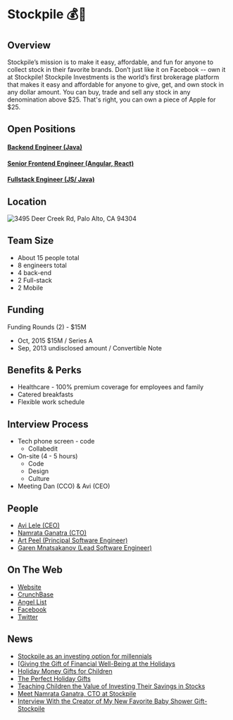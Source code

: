 # Stockpile 💰🎁

## Overview
Stockpile’s mission is to make it easy, affordable, and fun for anyone to collect stock in their favorite brands. Don’t just like it on Facebook -- own it at Stockpile! Stockpile Investments is the world’s first brokerage platform that makes it easy and affordable for anyone to give, get, and own stock in any dollar amount. You can buy, trade and sell any stock in any denomination above $25. That's right, you can own a piece of Apple for $25.

## Open Positions
#### [Backend Engineer (Java)](backend-engineer-java.md)
#### [Senior Frontend Engineer (Angular, React)](senior-frontend-engineer-angular-react.md)
#### [Fullstack Engineer (JS/ Java)](fullstack-engineer-js-java.md)

## Location
![3495 Deer Creek Rd, Palo Alto, CA 94304](https://maps.googleapis.com/maps/api/staticmap?center=3495+Deer+Creek+Rd,+Palo+Alto,+CA&zoom=13&scale=false&size=600x300&maptype=roadmap&format=png&visual_refresh=true&markers=size:mid%7Ccolor:0xff0000%7Clabel:%7C3495+Deer+Creek+Rd,+Palo+Alto,+CA)

## Team Size
+ About 15 people total
+ 8 engineers total
+ 4 back-end
+ 2 Full-stack
+ 2 Mobile

## Funding
Funding Rounds (2) - $15M
+ Oct, 2015	$15M / Series A  
+ Sep, 2013	undisclosed amount / Convertible Note  

## Benefits & Perks
+ Healthcare - 100% premium coverage for employees and family
+ Catered breakfasts
+ Flexible work schedule

## Interview Process
+ Tech phone screen - code
  + Collabedit
+ On-site (4 - 5 hours)
  + Code
  + Design
  + Culture
+ Meeting Dan (CCO) & Avi (CEO)

## People
+ [Avi Lele (CEO)](https://www.linkedin.com/in/avi-lele-34a1878)
+ [Namrata Ganatra (CTO)](https://www.linkedin.com/in/namrata-ganatra-67724aa)
+ [Art Peel (Principal Software Engineer)](https://www.linkedin.com/in/artpeel)
+ [Garen Mnatsakanov (Lead Software Engineer)](https://www.linkedin.com/in/-mnatsakanov)

## On The Web
+ [Website](http://stockpile.com)
+ [CrunchBase](https://www.crunchbase.com/organization/stockpile)
+ [Angel List](https://angel.co/stockpile-2)
+ [Facebook](https://www.facebook.com/Stockpile-1616175365328161)
+ [Twitter](https://twitter.com/stockpile)

## News
+ [Stockpile as an investing option for millennials](https://www.dropbox.com/s/zn41jeaxwmq413s/Stockpile.mp4?dl=0)
+ [[Giving the Gift of Financial Well-Being at the Holidays](http://www.nytimes.com/aponline/2016/11/29/us/ap-us-holiday-gifts-financial-security.html)
+ [Holiday Money Gifts for Children](http://www.huffingtonpost.com/terry-savage/holiday-money-gifts-for-c_b_13161202.html)
+ [The Perfect Holiday Gifts](https://theqgentleman.com/2016/11/holiday-gift-guide/)
+ [Teaching Children the Value of Investing Their Savings in Stocks](http://fatherhood.about.com/od/children-and-money/fl/Teaching-Children-the-Value-of-Investing-Their-Savings-in-Stocks.htm)
+ [Meet Namrata Ganatra, CTO at Stockpile](https://forbestechcouncil.com/blog/2016/10/17/meet-namrata-ganatra-cto-at-stockpile/?inf_contact_key=91fe74fbf0b7e24f7b06862b726023fe068294faa34600a45026fb46cc0bc43c)
+ [Interview With the Creator of My New Favorite Baby Shower Gift- Stockpile](http://www.huffingtonpost.com/entry/interview-with-the-creator-of-my-new-favorite-baby_us_57a147c8e4b00e7e26a07c29)
